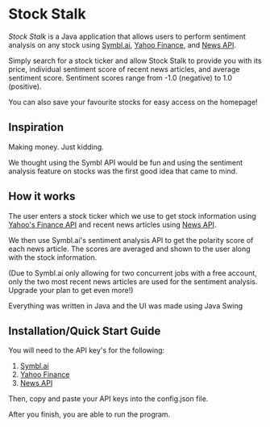# Stock Stalk
*Stock Stalk* is a Java application that allows users to perform sentiment analysis on any stock using [Symbl.ai](https://symbl.ai/), [Yahoo Finance](https://www.yahoofinanceapi.com/), and [News API](https://newsapi.org/s/google-news-api).

Simply search for a stock ticker and allow Stock Stalk to provide you with its price, individual sentiment score of recent news articles, and average sentiment score. Sentiment scores range from -1.0 (negative) to 1.0 (positive).

You can also save your favourite stocks for easy access on the homepage!

## Inspiration
Making money. Just kidding. 

We thought using the Symbl API would be fun and using the sentiment analysis feature on stocks was the first good idea that came to mind.

## How it works
The user enters a stock ticker which we use to get stock information using [Yahoo's Finance API](https://www.yahoofinanceapi.com/) and recent news articles using [News API](https://newsapi.org/s/google-news-api). 

We then use Symbl.ai's sentiment analysis API to get the polarity score of each news article. The scores are averaged and shown to the user along with the stock information.

(Due to Symbl.ai only allowing for two concurrent jobs with a free account, only the two most recent news articles are used for the sentiment analysis. Upgrade your plan to get even more!)

Everything was written in Java and the UI was made using Java Swing

## Installation/Quick Start Guide

You will need to the API key's for the following:
1. [Symbl.ai](https://docs.symbl.ai/docs/developer-tools/authentication)
2. [Yahoo Finance](https://www.yahoofinanceapi.com/dashboard)
3. [News API](https://newsapi.org/register)

Then, copy and paste your API keys into the config.json file.

After you finish, you are able to run the program. 

